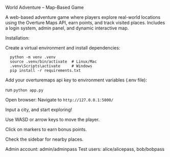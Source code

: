 World Adventure – Map-Based Game

A web-based adventure game where players explore real-world locations using the Overture Maps API, earn points, and track visited places. Includes a login system, admin panel, and dynamic interactive map.

Installation:

Create a virtual environment and install dependencies:
```
  python -m venv .venv
  source .venv/bin/activate  # Linux/Mac
  .venv\Scripts\activate     # Windows
  pip install -r requirements.txt
```
Add your overturemaps api key to environment variables (.env file):

run ```python app.py```

Open browser: Navigate to ```http://127.0.0.1:5000/```

Input a city, and start exploring!

Use WASD or arrow keys to move the player.

Click on markers to earn bonus points.

Check the sidebar for nearby places.

Admin account: admin/adminpass
Test users: alice/alicepass, bob/bobpass


